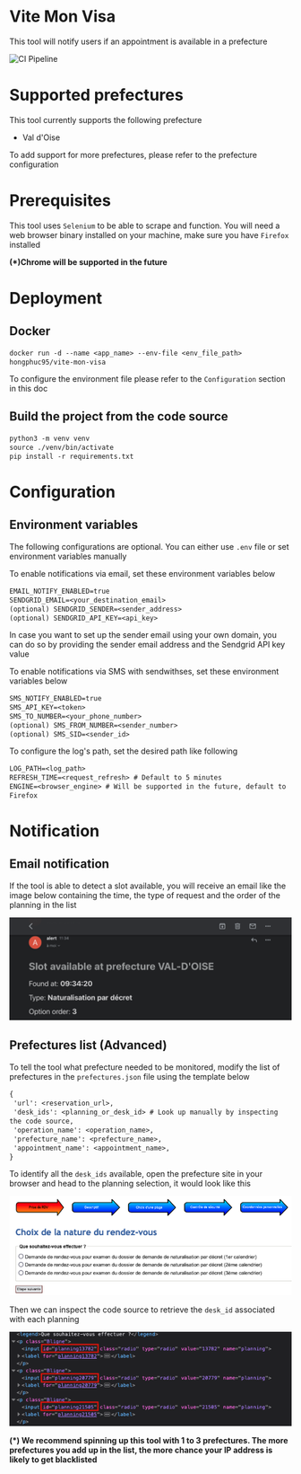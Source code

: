 # Vite Mon Visa

This tool will notify users if an appointment is available in a prefecture

![CI Pipeline](https://github.com/hongphuc95/vite-mon-visa/actions/workflows/ci_pipeline.yml/badge.svg?branch=main)

# Supported prefectures
This tool currently supports the following prefecture
- Val d'Oise

To add support for more prefectures, please refer to the prefecture configuration

# Prerequisites
This tool uses `Selenium` to be able to scrape and function. You will need a web browser binary installed on your machine, make sure you have `Firefox` installed

**(*)Chrome will be supported in the future**

# Deployment
## Docker
```
docker run -d --name <app_name> --env-file <env_file_path> hongphuc95/vite-mon-visa
```
To configure the environment file please refer to the `Configuration` section in this doc 

## Build the project from the code source
```
python3 -m venv venv
source ./venv/bin/activate
pip install -r requirements.txt
```

# Configuration
## Environment variables
The following configurations are optional. You can either use `.env` file or set environment variables manually

To enable notifications via email, set these environment variables below
```
EMAIL_NOTIFY_ENABLED=true
SENDGRID_EMAIL=<your_destination_email>
(optional) SENDGRID_SENDER=<sender_address>
(optional) SENDGRID_API_KEY=<api_key>
```
In case you want to set up the sender email using your own domain, you can do so by providing the sender email address and the Sendgrid API key value

To enable notifications via SMS with sendwithses, set these environment variables below
```
SMS_NOTIFY_ENABLED=true
SMS_API_KEY=<token>
SMS_TO_NUMBER=<your_phone_number>
(optional) SMS_FROM_NUMBER=<sender_number>
(optional) SMS_SID=<sender_id>
```

To configure the log's path, set the desired path like following
```
LOG_PATH=<log_path>
REFRESH_TIME=<request_refresh> # Default to 5 minutes
ENGINE=<browser_engine> # Will be supported in the future, default to Firefox
```

# Notification
## Email notification
If the tool is able to detect a slot available, you will receive an email like the image below containing the time, the type of request and the order of the planning in the list

![Email notification](./assets/img/email_notification.PNG)


## Prefectures list (Advanced)
To tell the tool what prefecture needed to be monitored, modify the list of prefectures in the `prefectures.json` file using the template below
```
{
 'url': <reservation_url>,
 'desk_ids': <planning_or_desk_id> # Look up manually by inspecting the code source,
 'operation_name': <operation_name>,
 'prefecture_name': <prefecture_name>,
 'appointment_name': <appointment_name>,
}
```
To identify all the `desk_ids` available, open the prefecture site in your browser and head to the planning selection, it would look like this

![Planning options](./assets/img/planning_selection.png)

Then we can inspect the code source to retrieve the `desk_id` associated with each planning

![Planning id inspection](./assets/img/planning_id_inspection.png)

**(*) We recommend spinning up this tool with 1 to 3 prefectures. The more prefectures you add up in the list, the more chance your IP address is likely to get blacklisted**